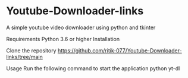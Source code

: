 # Youtube-Downloader-links
A simple youtube video downloader using python and tkinter

Requirements
Python 3.6 or higher
Installation

Clone the repository
https://github.com/ritik-077/Youtube-Downloader-links/tree/main



Usage
Run the following command to start the application
python yt-dl
